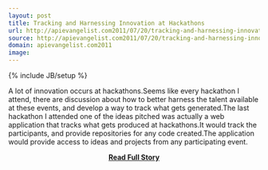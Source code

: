 ```yaml
---
layout: post
title: Tracking and Harnessing Innovation at Hackathons
url: http://apievangelist.com2011/07/20/tracking-and-harnessing-innovation-at-hackathons/
source: http://apievangelist.com2011/07/20/tracking-and-harnessing-innovation-at-hackathons/
domain: apievangelist.com2011
image: 
---
```

{% include JB/setup %}<p>A lot of innovation occurs at hackathons.Seems like every hackathon I attend, there are discussion about how to better harness the talent available at these events, and develop a way to track what gets generated.The last hackathon I attended one of the ideas pitched was actually a web application that tracks what gets produced at hackathons.It would track the participants, and provide repositories for any code created.The application would provide access to ideas and projects from any participating event.</p>
<center><p><a href="http://apievangelist.com2011/07/20/tracking-and-harnessing-innovation-at-hackathons/" style='padding:25px; font-sze:18px; font-weight: bold;'>Read Full Story</a></p></center>
